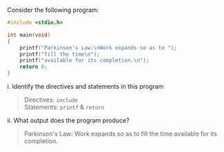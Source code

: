 Consider the following program:

```c
#include <stdio.h>

int main(void)
{
    printf("Parkinson's Law:\nWork expands so as to ");
    printf("fill the time\n");
    printf("available for its completion.\n");
    return 0;
}
```

i. Identify the directives and statements in this program  

> Directives: `include`  
> Statements: `printf` & `return`

ii. What output does the program produce?

> Parkinson's Law:
> Work expands so as to fill the time
> available for its completion.
